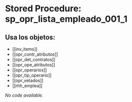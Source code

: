 # Stored Procedure: sp_opr_lista_empleado_001_1

## Usa los objetos:
- [[inv_items]]
- [[opr_contr_atributos]]
- [[opr_det_contratos]]
- [[opr_ope_atributos]]
- [[opr_operarios]]
- [[opr_tip_operario]]
- [[opr_vetados]]
- [[rhh_emplea]]

*No code available.*
